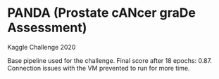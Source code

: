# PANDA (Prostate cANcer graDe Assessment)
Kaggle Challenge 2020

Base pipeline used for the challenge. 
Final score after 18 epochs: 0.87. Connection issues with the VM prevented to run for more time. 
